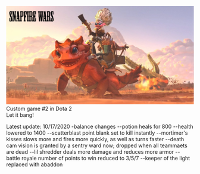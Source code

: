 
![Image of wallpaper](https://github.com/jojuno/snapfire_wars/blob/master/content/panorama/images/custom_game/loading_screen/base.jfif)
Custom game #2 in Dota 2
<br>
Let it bang!

Latest update: 10/17/2020
-balance changes
--potion heals for 800
--health lowered to 1400
--scatterblast point blank set to kill instantly
--mortimer's kisses slows more and fires more quickly, as well as turns faster
--death cam vision is granted by a sentry ward now; dropped when all teammaets are dead
--lil shredder deals more damage and reduces more armor
--battle royale number of points to win reduced to 3/5/7
--keeper of the light replaced with abaddon
